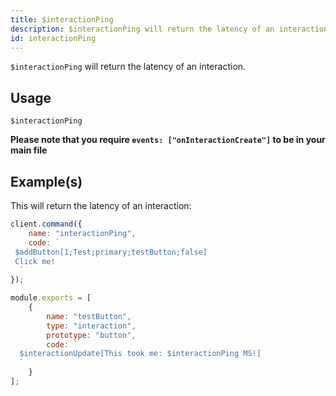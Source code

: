 ```yaml
---
title: $interactionPing
description: $interactionPing will return the latency of an interaction.
id: interactionPing
---
```


`$interactionPing` will return the latency of an interaction.

## Usage

```aoi
$interactionPing
```

**Please note that you require `events: ["onInteractionCreate"]` to be in your main file**

## Example(s)

This will return the latency of an interaction:

```javascript
client.command({
    name: "interactionPing",
    code: `
 $addButton[1;Test;primary;testButton;false]
 Click me!
  `
});

module.exports = [
    {
        name: "testButton",
        type: "interaction",
        prototype: "button",
        code: `
  $interactionUpdate[This took me: $interactionPing MS!]
  `
    }
];
```
